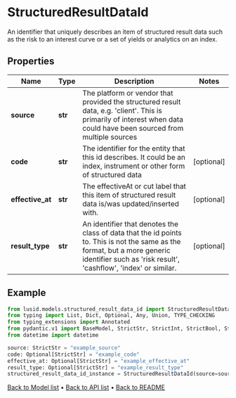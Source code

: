 # StructuredResultDataId

An identifier that uniquely describes an item of structured result data such as the risk to an interest curve or a set of yields or analytics on an index.
## Properties
Name | Type | Description | Notes
------------ | ------------- | ------------- | -------------
**source** | **str** | The platform or vendor that provided the structured result data, e.g. &#39;client&#39;. This is primarily of interest when data could have been sourced from multiple sources | 
**code** | **str** | The identifier for the entity that this id describes. It could be an index, instrument or other form of structured data | [optional] 
**effective_at** | **str** | The effectiveAt or cut label that this item of structured result data is/was updated/inserted with. | [optional] 
**result_type** | **str** | An identifier that denotes the class of data that the id points to. This is not the same as the format, but a more generic identifier such as &#39;risk result&#39;, &#39;cashflow&#39;, &#39;index&#39; or similar. | [optional] 
## Example

```python
from lusid.models.structured_result_data_id import StructuredResultDataId
from typing import List, Dict, Optional, Any, Union, TYPE_CHECKING
from typing_extensions import Annotated
from pydantic.v1 import BaseModel, StrictStr, StrictInt, StrictBool, StrictFloat, StrictBytes, Field, validator, ValidationError, conlist, constr
from datetime import datetime

source: StrictStr = "example_source"
code: Optional[StrictStr] = "example_code"
effective_at: Optional[StrictStr] = "example_effective_at"
result_type: Optional[StrictStr] = "example_result_type"
structured_result_data_id_instance = StructuredResultDataId(source=source, code=code, effective_at=effective_at, result_type=result_type)

```

[Back to Model list](../README.md#documentation-for-models) &#8226; [Back to API list](../README.md#documentation-for-api-endpoints) &#8226; [Back to README](../README.md)

